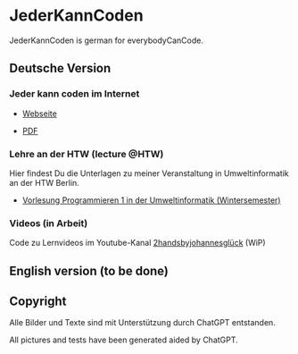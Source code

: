 # JederKannCoden

JederKannCoden is german for everybodyCanCode.

## Deutsche Version

### Jeder kann coden im Internet

* [Webseite](https://www8.2hands.de/SoProMing/JederKannCoden/programming/abstract/Contents.de.html)

* [PDF](https://www8.2hands.de/SoProMing/JederKannCoden.pdf)

### Lehre an der HTW (lecture @HTW)

Hier findest Du die Unterlagen zu meiner Veranstaltung in Umweltinformatik an der HTW Berlin.

* [Vorlesung Programmieren 1 in der Umweltinformatik (Wintersemester)](https://github.com/SoProMing/JederKannCoden/blob/main/notebooks/programming/Programmieren1.de.ipynb)

### Videos (in Arbeit)

Code zu Lernvideos im Youtube-Kanal [2handsbyjohannesglück](https://www.youtube.com/@2handsbyjohannesgluck40) (WiP)

## English version (to be done)

## Copyright

Alle Bilder und Texte sind mit Unterstützung durch ChatGPT entstanden.

All pictures and tests have been generated aided by ChatGPT.

